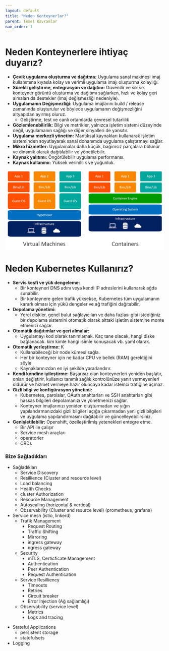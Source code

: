 ```yaml
---
layout: default
title: "Neden Konteynerlar?"
parent: Temel Kavramlar
nav_order: 1
---
```


# Neden Konteynerlere ihtiyaç duyarız?

* **Çevik uygulama oluşturma ve dağıtma:** Uygulama sanal makinesi imaj kullanımına kıyasla kolay ve verimli uygulama imajı oluşturma kolaylığı.
* **Sürekli geliştirme, entegrasyon ve dağıtım:** Güvenilir ve sık sık konteyner görüntü oluşturma ve dağıtımı sağlarken, hızlı ve kolay geri almaları da destekler (imaj değişmezliği nedeniyle).
* **Uygulamanın Değişmezliği:** Uygulama imajlarını  build / release zamanında oluşturulur ve böylece uygulamanın değişmezliğini altyapıdan ayırmış oluruz.
  * Geliştirme, test ve canlı ortamlarda çevresel tutarlılık
* **Gözlemlenebilirlik:** Bilgi ve metrikler, yalnızca işletim sistemi düzeyinde değil, uygulamanın sağlığı ve diğer sinyalleri de yansıtır.
* **Uygulama merkezli yönetim:** Mantıksal kaynakları kullanarak işletim sisteminden soyutlayarak sanal donanımda uygulama çalıştırmayı sağlar.
* **Mikro hizmetler:** Uygulamalar daha küçük, bağımsız parçalara bölünür ve dinamik olarak dağıtılabilir ve yönetilebilir.
* **Kaynak yalıtımı:** Öngörülebilir uygulama performansı.
* **Kaynak kullanımı:** Yüksek verimlilik ve yoğunluk.

![vm-containers karşılaştırması](../kaynaklar/containers-vs-virtual-machines.jpg)

# Neden Kubernetes Kullanırız?

* **Servis keşfi ve yük dengeleme:**
  * Bir konteyneri DNS adını veya kendi IP adreslerini kullanarak ağda sunabilir. 
  * Bir konteynere gelen trafik yüksekse, Kubernetes tüm uygulamanın kararlı olması için yükü dengeler  ve ağ trafiğini dağıtabilir.
* **Depolama yönetimi:** 
  * Yerel diskler, genel bulut sağlayıcıları ve daha fazlası gibi istediğiniz bir depolama sistemini otomatik olarak alttaki işletim sistemine monte etmenizi sağlar.
* **Otomatik dağıtımlar ve geri almalar:**
  * Uygulamayı kod olarak tanımlamak. Kaç tane olacak, hangi diske bağlanacak. kim kimle hangi isimle konuşacak vb. yaml olarak.
* **Otomatik yerleştirme:** K
  * Kullanabileceği bir node kümesi sağla. 
  * Her bir konteyner için ne kadar CPU ve bellek (RAM) gerektiğini söyle
  * Kaynaklarınızdan en iyi şekilde yararlandırır.
* **Kendi kendine iyileştirme:** Başarısız olan konteynerleri yeniden başlatır, onları değiştirir, kullanıcı tanımlı sağlık kontrolünüze yanıt vermeyenleri öldürür ve hizmet vermeye hazır oluncaya kadar istemci trafiğine açmaz.
* **Gizli bilgi ve konfigürasyon yönetimi:** 
  * Kubernetes, parolalar, OAuth anahtarları ve SSH anahtarları gibi hassas bilgileri depolamanızı ve yönetmenizi sağlar. 
  * Konteyner imajlarınızı yeniden oluşturmadan ve yığın yapılandırmanızdaki gizli bilgileri açığa çıkarmadan yeni gizli bilgileri ve uygulama yapılandırmasını dağıtabilir ve güncelleyebilirsiniz.
* **Genişletilebilir:** Openshift, özelleştirilmiş yetenekleri entegre etme.
  * Bir API ile çalışır
  * Service mesh araçları
  * operatorler
  * CRDs

### Bize Sağladıkları
 
* Sağladıkları
    - Service Discovery
    - Resillience (Cluster and resource level)
    - Load balancing
    - Health Checks
    - cluster Authorization
    - Resource Management
    - Autoscaling (horizontal & vertical)
    - Observability (Cluster and resurce level) (prometheus, grafana)
* Service mesh (istio, linkerd)
  - Trafik Management
    - Request Routing
    - Traffic Shifting
    - Mirroring
    - ingress gateway
    - egress gateway
  - Security
    - mTLS, Certicficate Management
    - Authentication
    - Peer Authentication
    - Request Authentication
  - Service Resilliency
    - Timeouts
    - Retries
    - Circuit breaker
    - Error İnjection (Ağ sağlamlığı)
  - Observability (service level)
    -  Metrics
    -  Logs and tracing
 -  Stateful Applications
    -  persistent storage
    -  statefulsets
 -  Logging